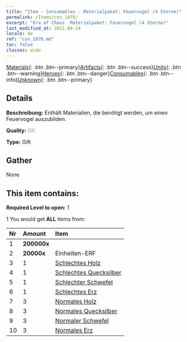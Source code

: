 ```yaml
---
title: "Item - Consumables - Materialpaket: Feuervogel (4 Sterne)"
permalink: /Items/con_1876/
excerpt: "Era of Chaos  Materialpaket: Feuervogel (4 Sterne)"
last_modified_at: 2021-04-14
locale: de
ref: "con_1876.md"
toc: false
classes: wide
---
```

 [Materials](/de/Items/){: .btn .btn--primary}[Artifacts](/de/Items/Artifacts/){: .btn .btn--success}[Units](/de/Items/Units/){: .btn .btn--warning}[Heroes](/de/Items/Heroes/){: .btn .btn--danger}[Consumables](/de/Items/Consumables/){: .btn .btn--info}[Unknown](/de/Items/Unknown/){: .btn .btn--primary}

## Details
 **Beschreibung:** Enthält Materialien, die benötigt werden, um einen Feuervogel auszubilden.

 **Quality:** <span style="color: #DA70D6">OK</span>

 **Type:** Gift

## Gather

  None

## This item contains:

 **Required Level to open:** 1

 1 You would get **ALL** items  from:

  | Nr | Amount |     Item    |
  |:---|:-------|:------------|
  | 1 |  **200000x** | <i class="fas fa-coins"/> |  | 
  | 2 |  **20000x** | Einheiten-ERF |  | 
  | 3 | 1 | [Schlechtes Holz](/de/Items/mat_1/) | 
  | 4 | 1 | [Schlechtes Quecksilber](/de/Items/mat_2/) | 
  | 5 | 1 | [Schlechter Schwefel](/de/Items/mat_3/) | 
  | 6 | 1 | [Schlechtes Erz](/de/Items/mat_1/) | 
  | 7 | 3 | [Normales Holz](/de/Items/mat_7/) | 
  | 8 | 3 | [Normales Quecksilber](/de/Items/mat_8/) | 
  | 9 | 3 | [Normaler Schwefel](/de/Items/mat_9/) | 
  | 10 | 3 | [Normales Erz](/de/Items/mat_6/) | 

